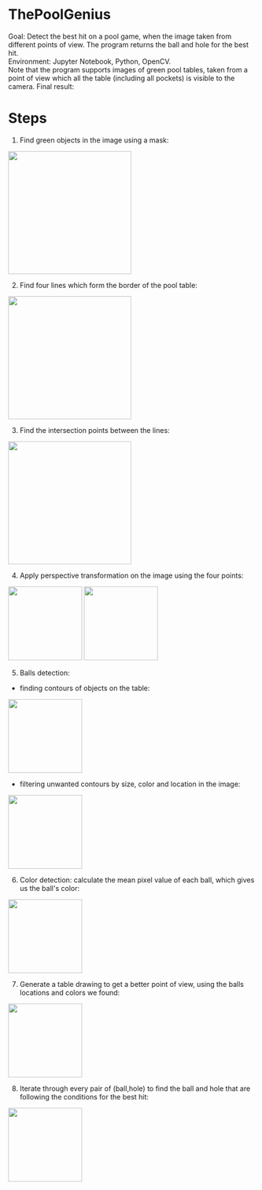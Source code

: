 # ThePoolGenius
Goal: Detect the best hit on a pool game, when the image taken from different points of view. The program returns the ball and hole for the best hit. <br>
Environment: Jupyter Notebook, Python, OpenCV. <br>
Note that the program supports images of green pool tables, taken from a point of view which all the table (including all pockets) is visible to the camera.
Final result:


# Steps

1. Find green objects in the image using a mask:
<img src="https://github.com/orcohents/ThePoolGenius/assets/109345354/e560fbd5-e70f-41ee-91d7-0036fcc78087 " width="250" height="250">

2. Find four lines which form the border of the pool table:
<img src="https://github.com/orcohents/ThePoolGenius/assets/109345354/f4b984a8-3346-44e8-9538-bb9e00146357" width="250" height="250">

3. Find the intersection points between the lines:
<img src="https://github.com/orcohents/ThePoolGenius/assets/109345354/4a113c63-ec07-4371-aedc-72bbfe8593ce" width="250" height="250">

4. Apply perspective transformation on the image using the four points:
<p float="left">
  <img src="https://github.com/orcohents/ThePoolGenius/assets/109345354/1754805b-bb7f-4f73-b7b9-db53dbad1445" width="150" />
  <img src="https://github.com/orcohents/ThePoolGenius/assets/109345354/73d2914c-e628-498f-8afd-c55d0fddd746" width="150" /> 
</p>

5. Balls detection: 
 * finding contours of objects on the table:
 <img src="https://github.com/orcohents/ThePoolGenius/assets/109345354/8a761f26-7551-4d69-a460-a46c6861d5a9" width="150">
 
 * filtering unwanted contours by size, color and location in the image:
 <img src="https://github.com/orcohents/ThePoolGenius/assets/109345354/3f4edf35-72e9-4e67-a15b-c1d0af6db508" width="150">


6. Color detection: calculate the mean pixel value of each ball, which gives us the ball's color:
<img src="https://github.com/orcohents/ThePoolGenius/assets/109345354/5c178c75-4bb5-423e-9531-43c030207730" width="150">

7. Generate a table drawing to get a better point of view, using the balls locations and colors we found:
<img src="https://github.com/orcohents/ThePoolGenius/assets/109345354/eb864e74-a8c4-47c2-b2de-3942ebd1e8f9" width="150">

8. Iterate through every pair of (ball,hole) to find the ball and hole that are following the conditions for the best hit:
<img src="https://github.com/orcohents/ThePoolGenius/assets/109345354/1c73e027-6b26-4d71-868c-ad73b3ae1b58" height="150" >

